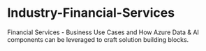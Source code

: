 # Industry-Financial-Services
Financial Services - Business Use Cases and How Azure Data &amp; AI components can be leveraged to craft solution building blocks.
